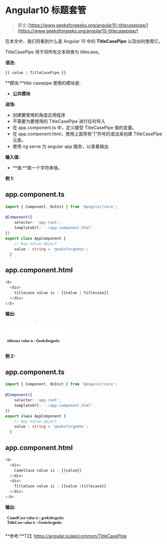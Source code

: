 # Angular10 标题套管

> 原文:[https://www.geeksforgeeks.org/angular10-titlecasepipe/](https://www.geeksforgeeks.org/angular10-titlecasepipe/)

在本文中，我们将看到什么是 Angular 10 中的 **TitleCasePipe** 以及如何使用它。

TitleCasePipe 用于将所有文本转换为 titlecase。

**语法:**

```ts
{{ value | TitleCasePipe }}
```

**模块:**title casepipe 使用的模块是:

*   **公共模块**

**进场:**

*   创建要使用的角度应用程序
*   不需要为要使用的 TitleCasePipe 进行任何导入
*   在 app.component.ts 中，定义接受 TitleCasePipe 值的变量。
*   在 app.component.html，使用上面带有“|”符号的语法来创建 TitleCasePipe 元素。
*   使用 ng serve 为 angular app 服务，以查看输出

**输入值:**

*   **值:**取一个字符串值。

**例 1:**

## app.component.ts

```ts
import { Component, OnInit } from '@angular/core';

@Component({
    selector: 'app-root',
    templateUrl: './app.component.html'
})
export class AppComponent {
    // Key Value object
    value : string = 'geeksforgeeks';
  }
```

## app.component.html

```ts
<b>
  <div>
    titlecase value is : {{value | titlecase}}
  </div>
</b>
```

**输出:**

![](img/bfb9fdf3311e7e4af76d8a8620e6d86b.png)

**例 2:**

## app.component.ts

```ts
import { Component, OnInit } from '@angular/core';

@Component({
    selector: 'app-root',
    templateUrl: './app.component.html'
})
export class AppComponent {
    // Key Value object
    value : string = 'geeksforgeeks';
  }
```

## app.component.html

```ts
<b>
  <div>
    CamelCase value is : {{value}}
  </div>
  <div>
    TitleCase value is : {{value |titlecase}}
  </div>
</b>
```

**输出:**

![](img/72656268e57ff333816d6ef1d39fac70.png)

**参考:**T2】https://angular.io/api/common/TitleCasePipe